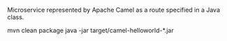 Microservice represented by Apache Camel as a route specified in a Java class.

mvn clean package
java -jar target/camel-helloworld-*.jar
